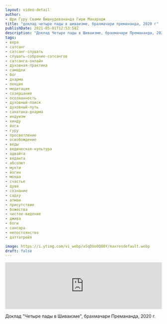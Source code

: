```yaml
---
layout: video-detail
author:
- Шри Гуру Свами Вишнудевананда Гири Махарадж
title: "доклад четыре пады в шиваизме, брахмачари премананда, 2020 г"
publishDate: 2021-05-01T12:53:58Z
description: "Доклад Четыре пады в Шиваизме, брахмачари Премананда, 2020 г."
tags: 
- вера
- сатсанг
- сатсанг-слушать
- слушать-собрание-сатсангов
- сатсанга-онлайн
- духовная-практика
- самадхи
- бог
- дхарма
- лекция
- медитация
- созерцание
- осознанность
- духовный-поиск
- духовный-путь
- санатана-дхарма
- индуизм
- хинду
- йога
- гуру
- просветление
- освобождение
- веды
- ведическая-культура
- адвайта
- веданта
- абсолют
- мукти
- йогин
- мокша
- счастье
- душа
- сознание
- садху
- атман
- присутствие
- божества
- чистое-видение
- джива
- боги
- сансара
- непостоянство
- даттатрейя

image: https://i.ytimg.com/vi_webp/aSqDUo0Q00Y/maxresdefault.webp
draft: false
---
```


<iframe width="100%" src="https://www.youtube.com/embed/aSqDUo0Q00Y" frameborder="0" allowfullscreen=""></iframe> 

 Доклад "Четыре пады в Шиваизме", брахмачари Премананда, 2020 г.

  

 